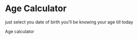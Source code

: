 # Age Calculator 
just select you date of birth you'll be knowing your age till today 

<a href="https://www.calculator.net/age-calculator.html">Age calculator</a>
<style> 
a{
 text-decoration: none ;
}</style>
